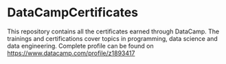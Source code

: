 # DataCampCertificates
This repository contains all the certificates earned through DataCamp. The trainings and certifications cover topics in programming, data science and data engineering. 
Complete profile can be found on https://www.datacamp.com/profile/z1893417
